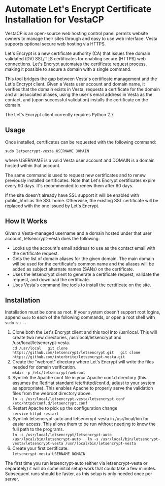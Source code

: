 Automate Let's Encrypt Certificate Installation for VestaCP
===========================================================

VestaCP is an open-source web hosting control panel permits website owners to manage their sites through
and easy to use web interface.  Vesta supports optional secure web hosting via HTTPS.

Let's Encrypt is a new certificate authority (CA) that issues free domain validated (DV) SSL/TLS
certificates for enabling secure (HTTPS) web connections. Let's Encrypt automates the certificate request
process, making it possible to secure a domain with a single command.

This tool bridges the gap between Vesta's certificate management and the Let's Encrypt client.  Given a
Vesta user account and domain name, it verifies that the domain exists in Vesta, requests a certificate
for the domain and all associated aliases, using the user's email address in Vesta as the contact, and
(upon successful validation) installs the certificate on the domain.

The Let's Encrypt client currently requires Python 2.7.

Usage
-----

Once installed, certificates can be requested with the following command:

    sudo letsencrypt-vesta USERNAME DOMAIN

where USERNAME is a valid Vesta user account and DOMAIN is a domain hosted within that account.

The same command is used to request new certificates and to renew previously installed certificates.
Note that Let's Encrypt certificates expire every 90 days.  It's recommended to renew them after
60 days.

If the site doesn't already have SSL support it will be enabled with public_html as the SSL home.
Otherwise, the existing SSL certificate will be replaced with the one issued by Let's Encrypt. 

How It Works
------------

Given a Vesta-managed username and a domain hosted under that user account, letsencrypt-vesta does the following:

* Looks up the account's email address to use as the contact email with the certificate request.
* Gets the list of domain aliases for the given domain.  The main domain will be used for the certificate's common name and the aliases will be added as subject alternate names (SANs) on the certificate.
* Uses the letsencrypt client to generate a certificate request, validate the request, and download the certificate.
* Uses Vesta's command line tools to install the certificate on the site.

Installation
------------

Installation must be done as root.  If your system doesn't support root logins, append `sudo` to each
of the following commands, or open a root shell with `sudo su -`.

1. Clone both the Let's Encrypt client and this tool into /usr/local.  This will create two new directories, /usr/local/letsencrypt and /usr/local/letsencrypt-vesta.  
    `cd /usr/local  
    git clone https://github.com/letsencrypt/letsencrypt.git  
    git clone https://github.com/interbrite/letsencrypt-vesta.git`
2. Create the "webroot" directory where Let's Encrypt will write the files needed for domain verification.  
    `mkdir -p /etc/letsencrypt/webroot`
3. Symlink the Apache conf file in your Apache conf.d directory (this assumes the RedHat standard /etc/httpd/conf.d, adjust to your system as appropriate). This enables Apache to properly serve the validation files from the webroot directory above.  
    `ln -s /usr/local/letsencrypt-vesta/letsencrypt.conf /etc/httpd/conf.d/letsencrypt.conf`
4. Restart Apache to pick up the configuration change  
    `service httpd restart`
5. Symlink letsencrypt-auto and letsencrypt-vesta in /usr/local/bin for easier access.  This allows them to be run without needing to know the full path to the programs.  
    `ln -s /usr/local/letsencrypt/letsencrypt-auto /usr/local/bin/letsencrypt-auto  
    ln -s /usr/local/bin/letsencrypt-vesta/letsencrypt-vesta /usr/local/bin/letsencrypt-vesta`
6. Create your first certificate.  
    `letsencrypt-vesta USERNAME DOMAIN`

The first time you run letsencrypt-auto (either via letsencrypt-vesta or separately) it will do some initial setup work that could take a few minutes.  Subsequent runs should be faster, as this setup is only needed once per server.
